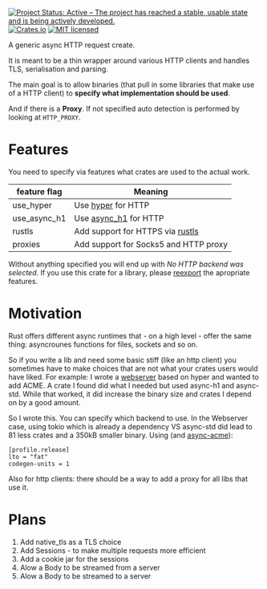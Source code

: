 [![Project Status: Active – The project has reached a stable, usable state and is being actively developed.](https://www.repostatus.org/badges/latest/active.svg)](https://www.repostatus.org/#active)
[![Crates.io][crates-badge]][crates-url]
[![MIT licensed][mit-badge]][mit-url]

[crates-badge]: https://img.shields.io/crates/v/generic-async-http-client.svg
[crates-url]: https://crates.io/crates/generic-async-http-client
[mit-badge]: https://img.shields.io/badge/license-MIT-blue.svg
[mit-url]: https://github.com/User65k/generic-async-http-client/blob/master/LICENSE

A generic async HTTP request create.

It is meant to be a thin wrapper around various HTTP clients
and handles TLS, serialisation and parsing.

The main goal is to allow binaries (that pull in some libraries that make use of a HTTP client)
to **specify what implementation should be used**.

And if there is a **Proxy**. If not specified auto detection is performed by looking at `HTTP_PROXY`.

# Features
You need to specify via features what crates are used to the actual work.

|feature flag|Meaning|
|---|---|
|use_hyper|Use [hyper](https://crates.io/crates/hyper) for HTTP|
|use_async_h1|Use [async_h1](https://crates.io/crates/async_h1) for HTTP|
|rustls|Add support for HTTPS via [rustls](https://crates.io/crates/rustls)|
|proxies|Add support for Socks5 and HTTP proxy|

Without anything specified you will end up with *No HTTP backend was selected*.
If you use this crate for a library, please [reexport](https://doc.rust-lang.org/cargo/reference/features.html#dependency-features) the apropriate features.

# Motivation

Rust offers different async runtimes that - on a high level - offer the same thing: asyncrounes functions for files, sockets and so on.

So if you write a lib and need some basic stiff (like an http client) you sometimes have to make choices that are not what your crates users would have liked.
For example:
I wrote a [webserver](https://github.com/User65k/flash_rust_ws) based on hyper and wanted to add ACME.
A crate I found did what I needed but used async-h1 and async-std. While that worked, it did increase the binary size and crates I depend on by a good amount.

So I wrote this. You can specify which backend to use.
In the Webserver case, using tokio which is already a dependency VS async-std did lead to 81 less crates and a 350kB smaller binary.
Using (and [async-acme](https://crates.io/crates/async-acme)):
```
[profile.release]
lto = "fat"
codegen-units = 1
```

Also for http clients: there should be a way to add a proxy for all libs that use it.

# Plans

1. Add native_tls as a TLS choice
2. Add Sessions - to make multiple requests more efficient
3. Add a cookie jar for the sessions
4. Alow a Body to be streamed from a server
5. Alow a Body to be streamed to a server
